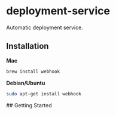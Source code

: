 # deployment-service
Automatic deployment service.

## Installation

**Mac**

```sh
brew install webhook
```

**Debian/Ubuntu**

```sh
sudo apt-get install webhook
```

## Getting Started

